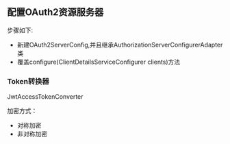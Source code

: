 ## 配置OAuth2资源服务器

步骤如下:
* 新建OAuth2ServerConfig,并且继承AuthorizationServerConfigurerAdapter类
* 覆盖configure(ClientDetailsServiceConfigurer clients)方法

### Token转换器
JwtAccessTokenConverter

加密方式：
* 对称加密
* 非对称加密